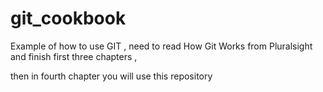 # git_cookbook
Example of how to use GIT , need to read How Git Works from Pluralsight and finish first three chapters , 

then in fourth chapter you will use this repository
